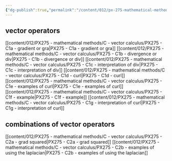 ```yaml
---
{"dg-publish":true,"permalink":"/content/012/px-275-mathematical-methods/c-vector-calculus/c-vector-calculus/","created":"2024-11-25T10:50:32.000+00:00","updated":"2024-11-26T01:18:30.002+00:00"}
---
```


## vector operators
[[content/012/PX275 - mathematical methods/C - vector calculus/PX275 - C1a - gradient or gra\|PX275 - C1a - gradient or gra]]
[[content/012/PX275 - mathematical methods/C - vector calculus/PX275 - C1b - divergence or div\|PX275 - C1b - divergence or div]]
[[content/012/PX275 - mathematical methods/C - vector calculus/PX275 - C1c - interpretation of div\|PX275 - C1c - interpretation of div]]
[[content/012/PX275 - mathematical methods/C - vector calculus/PX275 - C1d - curl\|PX275 - C1d - curl]]
[[content/012/PX275 - mathematical methods/C - vector calculus/PX275 - C1e - examples of curl\|PX275 - C1e - examples of curl]]
[[content/012/PX275 - mathematical methods/C - vector calculus/PX275 - C1f - example\|PX275 - C1f - example]]
[[content/012/PX275 - mathematical methods/C - vector calculus/PX275 - C1g - interpretation of curl\|PX275 - C1g - interpretation of curl]]
## combinations of vector operators
[[content/012/PX275 - mathematical methods/C - vector calculus/PX275 - C2a - grad squared\|PX275 - C2a - grad squared]]
[[content/012/PX275 - mathematical methods/C - vector calculus/PX275 - C2b - examples of using the laplacian\|PX275 - C2b - examples of using the laplacian]]

